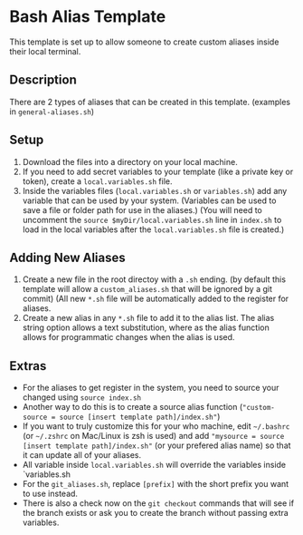 # Bash Alias Template

This template is set up to allow someone to create custom aliases inside their local terminal.

## Description
There are 2 types of aliases that can be created in this template. (examples in `general-aliases.sh`)

## Setup
1. Download the files into a directory on your local machine.
2. If you need to add secret variables to your template (like a private key or token), create a `local.variables.sh` file.
3. Inside the variables files (`local.variables.sh` or `variables.sh`) add any variable that can be used by your system. (Variables can be used to save a file or folder path for use in the aliases.) (You will need to uncomment the `source $myDir/local.variables.sh` line in `index.sh` to load in the local variables after the `local.variables.sh` file is created.)


## Adding New Aliases
1. Create a new file in the root directoy with a `.sh` ending. (by default this template will allow a `custom_aliases.sh` that will be ignored by a git commit) (All new `*.sh` file will be automatically added to the register for aliases.
2. Create a new alias in any `*.sh` file to add it to the alias list. The alias string option allows a text substitution, where as the alias function allows for programmatic changes when the alias is used.


## Extras
- For the aliases to get register in the system, you need to source your changed using `source index.sh`
- Another way to do this is to create a source alias function (`"custom-source = source [insert template path]/index.sh"`)
- If you want to truly customize this for your who machine, edit `~/.bashrc` (or `~/.zshrc` on Mac/Linux is zsh is used) and add `"mysource = source [insert template path]/index.sh"` (or your prefered alias name) so that it can update all of your aliases.
- All variable inside `local.variables.sh` will override the variables inside `variables.sh
- For the `git_aliases.sh`, replace `[prefix]` with the short prefix you want to use instead.
- There is also a check now on the `git checkout` commands that will see if the branch exists or ask you to create the branch without passing extra variables.
